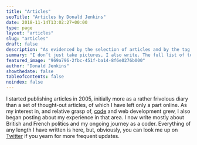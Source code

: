 ```yaml
---
title: "Articles"
seoTitle: "Articles by Donald Jenkins"
date: 2018-11-14T13:02:27+00:00
type: page
layout: "articles"
slug: "articles"
draft: false
description: "As evidenced by the selection of articles and by the tag list above, I write about a wide range of interests. In recent years these have mainly focused on British and French politics, and on my [geeky path](https://github.com/donaldjenkins) as a code writer."
summary: "I don’t just take pictures, I also write. The full list of topics is on the [Articles](/articles/) page, but I mainly write about [politics](/politics/), [tech](/tech/), and [culture](/culture/). In addition to subjects of a strictly [personal](/personal/) nature, I’ve also occasionally written about [literature](/literature/) and [religion](/religion/)."
featured_image: "969a796-2fbc-451f-ba14-8f6e0276b000"
author: "Donald Jenkins"
showthedate: false
tableofcontents: false
noindex: false
---
```


I started publishing articles in 2005, initially more as a rather frivolous diary than a set of thought-out articles, of which I have left only a part online. As my interest in, and relative grasp of, [code](https://github.com/donaldjenkins) and web development grew, I also began posting about my experience in that area. I now write mostly about British and French politics and my ongoing journey as a coder. Everything of any length I have written is here, but, obviously, you can look me up on [Twitter](https://www.twitter.com/donaldjenkins) if you yearn for more frequent updates.

